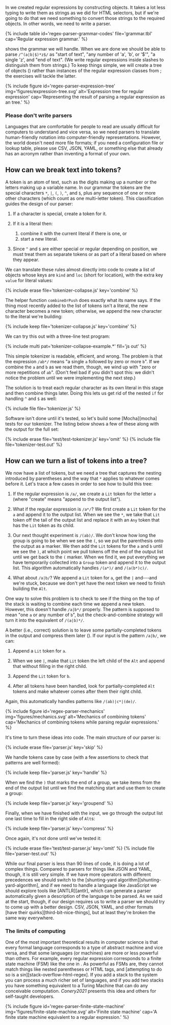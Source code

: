 ---
---

In <span x="pattern-matching"></span> we created regular expressions by constructing objects.
It takes a lot less typing to write them as strings as we did for HTML selectors,
but if we're going to do that we need something to convert those strings to the required objects.
In other words, we need to write a <span g="parser">parser</span>.

{% include table id='regex-parser-grammar-codes' file='grammar.tbl' cap='Regular expression grammar.' %}

<span t="regex-parser-grammar-codes"></span> shows the grammar we will handle.
When we are done
we should be able to parse `/^(a|b|$)*z$/` as
"start of text",
"any number of 'a', 'b', or '$'",
"a single 'z',
and "end of text".
(We write regular expressions inside slashes to distinguish them from strings.)
To keep things simple,
we will create a tree of objects (<span f="regex-parser-expression-tree"></span>)
rather than instances of the regular expression classes from <span x="pattern-matching"></span>;
the exercises will tackle the latter.

{% include figure id='regex-parser-expression-tree' img='figures/expression-tree.svg' alt='Expression tree for regular expression' cap='Representing the result of parsing a regular expression as an tree.' %}

<div class="callout" markdown="1">

### Please don't write parsers

Languages that are comfortable for people to read are usually difficult for computers to understand
and vice versa,
so we need parsers to translate human-friendly notation into computer-friendly representations.
However,
the world doesn't need more file formats;
if you need a configuration file or lookup table,
please use CSV, JSON, <span g="yaml">YAML</span>,
or something else that already has an acronym
rather than inventing a format of your own.

</div>

## How can we break text into tokens?

A <span g="token">token</span> is an atom of text,
such as the digits making up a number or the letters making up a variable name.
In our grammar the tokens are the special characters `*`, `|`, `(`, `)`, `^`, and `$`,
plus any sequence of one or more other characters (which count as one multi-letter token).
This classification guides the design of our parser:

1.  If a character is special, create a token for it.

1.  If it is a <span g="literal">literal</a> then:
    1.  combine it with the current literal if there is one, or
    1.  start a new literal.

1.  Since `^` and `$` are either special or regular depending on position,
    we must treat them as separate tokens or as part of a literal
    based on where they appear.

We can translate these rules almost directly into code
to create a list of objects whose keys are `kind` and `loc` (short for location),
with the extra key `value` for literal values:

{% include erase file='tokenizer-collapse.js' key='combine' %}

The helper function `combineOrPush` does exactly what its name says.
If the thing most recently added to the list of tokens isn't a literal,
the new character becomes a new token;
otherwise,
we append the new character to the literal we're building:

{% include keep file='tokenizer-collapse.js' key='combine' %}

We can try this out with a three-line test program:

{% include multi pat='tokenizer-collapse-example.*' fill='js out' %}

This simple tokenizer is readable, efficient, and wrong.
The problem is that the expression `/ab*/` means "a single `a` followed by zero or more `b`".
If we combine the `a` and `b` as we read them,
though,
we wind up with "zero or more repetitions of `ab`".
(Don't feel bad if you didn't spot this:
we didn't notice the problem until we were implementing the next step.)

The solution is to treat each regular character as its own literal in this stage
and then combine things later.
Doing this lets us get rid of the nested `if` for handling `^` and `$` as well:

{% include file file='tokenizer.js' %}

Software isn't done until it's tested,
so let's build some [Mocha][mocha] tests for our tokenizer.
The listing below shows a few of these
along with the output for the full set:

{% include erase file='test/test-tokenizer.js' key='omit' %}
{% include file file='tokenizer-test.out' %}

## How can we turn a list of tokens into a tree?

We now have a list of tokens,
but we need a tree that captures the nesting introduced by parentheses
and the way that `*` applies to whatever comes before it.
Let's trace a few cases in order to see how to build this tree:

1.  If the regular expression is `/a/`, we create a `Lit` token for the letter `a`
    (where "create" means "append to the output list").

1.  What if the regular expression is `/a*/`?
    We first create a `Lit` token for the `a` and append it to the output list.
    When we see the `*`,
    we take that `Lit` token off the tail of the output list
    and replace it with an `Any` token that has the `Lit` token as its child.

1.  Our next thought experiment is `/(ab)/`.
    We don't know how long the group is going to be when we see the `(`,
    so we put the parenthesis onto the output as a marker.
    We then add the `Lit` tokens for the `a` and `b`
    until we see the `)`,
    at which point we pull tokens off the end of the output list
    until we get back to the `(` marker.
    When we find it,
    we put everything we have temporarily collected into a `Group` token and append it to the output list.
    This algorithm automatically handles `/(a*)/` and `/(a(b*)c)/`.

1.  What about `/a|b/`?
    We append a `Lit` token for `a`, get the `|` and---and we're stuck,
    because we don't yet have the next token we need to finish building the `Alt`.

One way to solve this problem is to check to see if the thing on the top of the stack is waiting to combine
each time we append a new token.
However,
this doesn't handle `/a|b*/` properly.
The pattern is supposed to mean "one `a` or any number of `b`",
but the check-and-combine strategy will turn it into the equivalent of `/(a|b)*/`.

A better (i.e., correct) solution is
to leave some partially-completed tokens in the output and compress them later
(<span f="regex-parser-mechanics"></span>).
If our input is the pattern `/a|b/`, we can:

1.  Append a `Lit` token for `a`.

1.  When we see `|`,
    make that `Lit` token the left child of the `Alt`
    and append that without filling in the right child.

1.  Append the `Lit` token for `b`.

1.  After all tokens have been handled,
    look for partially-completed `Alt` tokens and make whatever comes after them their right child.

Again, this automatically handles patterns like `/(ab)|c*|(de)/`.

{% include figure id='regex-parser-mechanics' img='figures/mechanics.svg' alt='Mechanics of combining tokens' cap='Mechanics of combining tokens while parsing regular expressions.' %}

It's time to turn these ideas into code.
The main structure of our parser is:

{% include erase file='parser.js' key='skip' %}

We handle tokens case by case
(with a few assertions to check that patterns are <span g="well_formed">well formed</span>):

{% include keep file='parser.js' key='handle' %}

When we find the `)` that marks the end of a group,
we take items from the end of the output list
until we find the matching start
and use them to create a group:

{% include keep file='parser.js' key='groupend' %}

Finally,
when we have finished with the input,
we go through the output list one last time to fill in the right side of `Alt`s:

{% include keep file='parser.js' key='compress' %}

Once again,
it's not done until we've tested it:

{% include erase file='test/test-parser.js' key='omit' %}
{% include file file='parser-test.out' %}

While our final parser is less than 90 lines of code,
it is doing a lot of complex things.
Compared to parsers for things like JSON and YAML,
though,
it is still very simple.
If we have more operators with different <span g="precedence">precedences</span>
we should switch to the [shunting-yard algorithm][shunting-yard-algorithm],
and if we need to handle a language like JavaScript we should explore tools like [ANTLR][antlr],
which can generate a parser automatically given a description of the language to be parsed.
As we said at the start,
though,
if our design requires us to write a parser we should try to come up with a better design.
CSV, JSON, YAML, and other formats [have their quirks][third-bit-nice-things],
but at least they're broken the same way everywhere.

<div class="callout" markdown="1">

### The limits of computing

One of the most important theoretical results in computer science is that
every formal language corresponds to a type of abstract machine and vice versa,
and that some languages (or machines) are more or less powerful than others.
For example,
every regular expression corresponds to a <span g="fsm">finite state machine</span> (FSM)
like the one in <span f="regex-parser-finite-state-machine"></span>.
As powerful as FSMs are,
they cannot match things like nested parentheses or HTML tags,
and [attempting to do so is a sin][stack-overflow-html-regex].
If you add a stack to the system you can process a much richer set of languages,
and if you add two stacks you have something equivalent to a <span g="turing_machine">Turing Machine</span>
that can do any conceivable computation.
<cite>Conery2021</cite> presents this idea and others for self-taught developers.

</div>

{% include figure id='regex-parser-finite-state-machine' img='figures/finite-state-machine.svg' alt='Finite state machine' cap='A finite state machine equivalent to a regular expression.' %}
